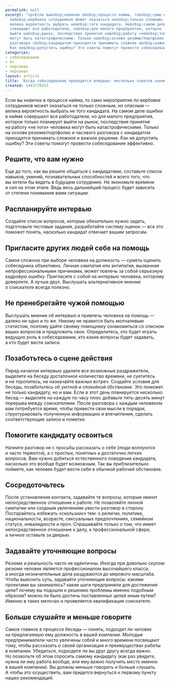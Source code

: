 ```yaml
---
permalink: null
excerpt: "<p>Если вы&nbsp;новичок в&nbsp;процессе найма, то&nbsp;само мероприятие
  по&nbsp;вербовке сотрудников может оказаться не&nbsp;только сложным, но&nbsp;опасным&nbsp;—
  велика вероятность выбрать не&nbsp;того кандидата. На&nbsp;самом деле ошибки в&nbsp;найме
  совершают все работодатели, но&nbsp;для малого предприятия, которое только планирует
  выйти на&nbsp;рынок, последствия принятия на&nbsp;работу «не&nbsp;того» человека
  могут быть катастрофическими. Только на&nbsp;основе резюме/портфолио и&nbsp;часового
  разговора с&nbsp;кандидатом приходится принимать сложное и&nbsp;важное решение.
  Как не&nbsp;допустить ошибку? Эти советы помогут провести собеседование эффективно.</p>"
categories:
- собеседование
- hr
- персонал
- персонал
layout: article
title: 'Когда собеседование проводится впервые: несколько советов нанимателям'
created: 1443770253
---
```

<p>Если вы&nbsp;новичок в&nbsp;процессе найма, то&nbsp;само мероприятие по&nbsp;вербовке сотрудников может оказаться не&nbsp;только сложным, но&nbsp;опасным&nbsp;— велика вероятность выбрать не&nbsp;того кандидата. На&nbsp;самом деле ошибки в&nbsp;найме совершают все работодатели, но&nbsp;для малого предприятия, которое только планирует выйти на&nbsp;рынок, последствия принятия на&nbsp;работу «не&nbsp;того» человека могут быть катастрофическими. Только на&nbsp;основе резюме/портфолио и&nbsp;часового разговора с&nbsp;кандидатом приходится принимать сложное и&nbsp;важное решение. Как не&nbsp;допустить ошибку? Эти советы помогут провести собеседование эффективно.</p>
<h2>Решите, что вам нужно</h2>
<p>Еще до&nbsp;того, как вы&nbsp;решите общаться с&nbsp;кандидатами, составьте список навыков, умений, познавательных способностей и&nbsp;всего того, что вы&nbsp;хотели&nbsp;бы видеть в&nbsp;будущем сотруднике. Не&nbsp;экономьте времени и&nbsp;сил на&nbsp;этом этапе. Ведь весь дальнейший процесс будет зависеть от&nbsp;степени понимания вами ситуации. </p>
<h2>Распланируйте интервью</h2>
<p>Создайте список вопросов, которые обязательно нужно задать, подготовьте тестовые задания, разработайте систему оценок&nbsp;— все это поможет понять, насколько кандидат отвечает вашим запросам. </p>
<h2>Пригласите других людей себе на&nbsp;помощь</h2>
<p>Самое сложное при выборе человека на&nbsp;должность&nbsp;— суметь оценить собеседника объективно. Личная симпатия или антипатия, вызванная непрофессиональными причинами, может повлечь за&nbsp;собой серьезную кадровую ошибку. Пригласите с&nbsp;собой на&nbsp;интервью человека, которому доверяете. А&nbsp;лучше двух. Выслушать альтернативное мнение о&nbsp;соискателе всегда полезно.</p>
<h2>Не&nbsp;пренебрегайте чужой помощью</h2>
<p>Выслушать мнение об&nbsp;интервью и&nbsp;привлечь человека на&nbsp;помощь&nbsp;— далеко не&nbsp;одно и&nbsp;то&nbsp;же. Никому не&nbsp;нравится быть молчаливым статистом, поэтому дайте своему помощнику ознакомиться со&nbsp;списком ваших вопросов и&nbsp;предложить свои. Определитесь, кто будет играть ведущую роль в&nbsp;собеседовании, кто какие вопросы будет задавать, а&nbsp;кто будет вести записи. </p>
<h2>Позаботьтесь о&nbsp;сцене действия</h2>
<p>Перед началом интервью удалите все возможные раздражители, выделите на&nbsp;беседу достаточное количество времени, не&nbsp;суетитесь и&nbsp;не&nbsp;торопитесь, не&nbsp;назначайте важных встреч. Создайте условия для беседы, позаботьтесь об&nbsp;уютной и&nbsp;спокойной обстановке. Это поможет не&nbsp;только кандидату, но&nbsp;и&nbsp;вам. Если в&nbsp;этот день планируется несколько бесед&nbsp;— выделите на&nbsp;каждую по&nbsp;часу плюс добавьте пять-десять минут перерыва между соискателями. После разговора с&nbsp;каждым человеком вам потребуется время, чтобы привести свои мысли в&nbsp;порядок, структурировать полученную информацию и&nbsp;впечатления, сделать соответствующие записи и&nbsp;пометки.</p>
<h2>Помогите кандидату освоиться</h2>
<p>Начните разговор не&nbsp;с&nbsp;просьбы рассказать о&nbsp;себе (люди волнуются и&nbsp;часто теряются), а&nbsp;с&nbsp;простых, понятных и&nbsp;достаточно легких вопросов. Вам нужно добиться естественного поведения кандидата, насколько это вообще будет возможным. Так вы&nbsp;приблизительно поймете, как человек будет вести себя в&nbsp;обычной рабочей обстановке.</p>
<h2>Сосредоточьтесь</h2>
<p>После установления контакта, задавайте те&nbsp;вопросы, которые имеют непосредственное отношение к&nbsp;работе. Не&nbsp;позволяйте личной симпатии или сходным увлечениям увести разговор в&nbsp;сторону. Постарайтесь избежать «скользких» тем: о&nbsp;религии, политике, национальности, возрасте, сексуальных предпочтениях, семейном статусе, инвалидности и&nbsp;проч. Спрашивайте только о&nbsp;том, что имеет непосредственное отношение к&nbsp;делу, к&nbsp;профессиональной сфере, а&nbsp;личное оставьте за&nbsp;дверью.</p>
<h2>Задавайте уточняющие вопросы</h2>
<p>Резюме и&nbsp;реальность часто не&nbsp;идентичны. Иногда при довольно скупом резюме человек является профессионалом высочайшего класса, а&nbsp;иногда незначительные дела раздуваются до&nbsp;мирового масштаба. Чтобы выяснить суть, задавайте уточняющие вопросы: какими проектами вы&nbsp;занимались? какие шаги предприняли для достижения цели? почему вы&nbsp;подошли к&nbsp;решению проблемы именно подобным образом? можно&nbsp;ли было достичь поставленных целей иным путем? Именно в&nbsp;таких мелочах и&nbsp;проявляется квалификация соискателя.</p>
<h2>Больше слушайте и&nbsp;меньше говорите</h2>
<p>Самое главное в&nbsp;процессе беседы&nbsp;— понять, подходит&nbsp;ли человек на&nbsp;предлагаемую ему должность в&nbsp;вашей компании. Молодые предприниматели часто увлечены собой и&nbsp;много времени посвящают тому, чтобы рассказать о&nbsp;своей организации и&nbsp;преимуществах работы в&nbsp;компании. Убедиться, подходите&nbsp;ли вы&nbsp;друг другу всегда важно. Но&nbsp;позвольте об&nbsp;этом спросить самому кандидату (как раз увидите, нужна&nbsp;ли ему работа вообще, или ему важно получить место именно в&nbsp;вашей компании). Вы&nbsp;должны меньше говорить и&nbsp;больше слушать. А&nbsp;чтобы это осуществить, вам придется вернуться к&nbsp;первому пункту наших рекомендаций.</p>
